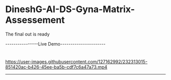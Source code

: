 # DineshG-AI-DS-Gyna-Matrix-Assessement

The final out is ready

----------------Live Demo----------------------
#

https://user-images.githubusercontent.com/127162992/232313015-851420ac-b426-45ee-ba5b-cdf7c6a47a73.mp4


-------------------------------------------
